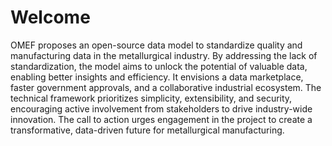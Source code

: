 # Welcome

OMEF proposes an open-source data model to standardize quality and manufacturing data in the metallurgical industry. By addressing the lack of standardization, the model aims to unlock the potential of valuable data, enabling better insights and efficiency. It envisions a data marketplace, faster government approvals, and a collaborative industrial ecosystem. The technical framework prioritizes simplicity, extensibility, and security, encouraging active involvement from stakeholders to drive industry-wide innovation. The call to action urges engagement in the project to create a transformative, data-driven future for metallurgical manufacturing.